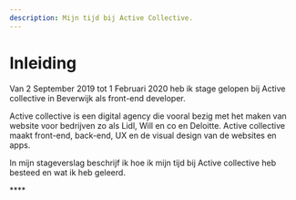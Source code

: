 ```yaml
---
description: Mijn tijd bij Active Collective.
---
```


# Inleiding

Van 2 September 2019 tot 1 Februari 2020 heb ik stage gelopen bij Active collective in Beverwijk als front-end developer. 

Active collective is een digital agency die vooral bezig met het maken van website voor bedrijven zo als Lidl, Will en co en Deloitte. Active collective maakt front-end, back-end, UX en de visual design van de websites en apps.

In mijn stageverslag beschrijf ik hoe ik mijn tijd bij Active collective heb besteed en wat ik heb geleerd.





\*\*\*\*

